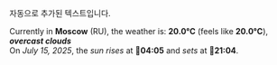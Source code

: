 
자동으로 추가된 텍스트입니다.

<!--START_SECTION:weather:moscow-->
Currently in **Moscow** (RU), the weather is: **20.0°C** (feels like **20.0°C**), ***overcast clouds***<br/>
On *July 15, 2025*, the *sun rises* at 🌅**04:05** and *sets* at 🌇**21:04**.
<!--END_SECTION:weather-->
